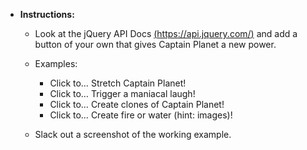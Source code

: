 * **Instructions:**
  * Look at the jQuery API Docs [(https://api.jquery.com/)](https://api.jquery.com/) and add a button of your own that gives Captain Planet a new power.

  * Examples:
    * Click to… Stretch Captain Planet!
    * Click to… Trigger a maniacal laugh!
    * Click to… Create clones of Captain Planet!
    * Click to… Create fire or water (hint: images)!

  * Slack out a screenshot of the working example.